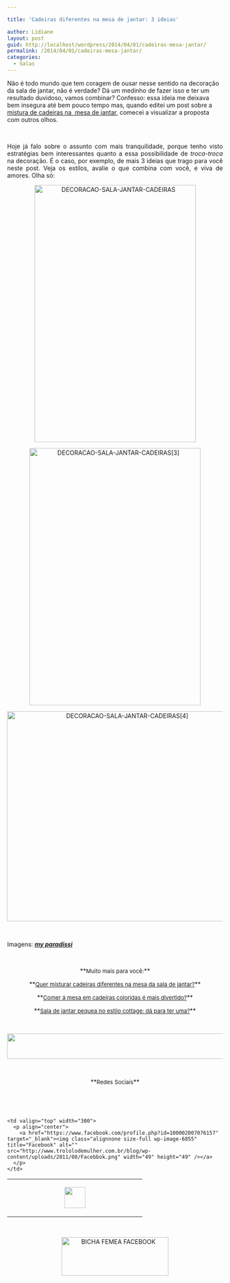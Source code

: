 ```yaml
---

title: 'Cadeiras diferentes na mesa de jantar: 3 ideias'

author: Lidiane
layout: post
guid: http://localhost/wordpress/2014/04/01/cadeiras-mesa-jantar/
permalink: /2014/04/01/cadeiras-mesa-jantar/
categories:
  - Salas
---
```

Não é todo mundo que tem coragem de ousar nesse sentido na decoração da sala de jantar, não é verdade? Dá um medinho de fazer isso e ter um resultado duvidoso, vamos combinar? Confesso: essa ideia me deixava bem insegura até bem pouco tempo mas, quando editei um post sobre a [mistura de cadeiras na  mesa de jantar](http://www.trololodemulher.com.br/2012/08/01/cadeiras-sala-mesa-jantar/), comecei a visualizar a proposta com outros olhos.

&nbsp;

<p align="justify">
  Hoje já falo sobre o assunto com mais tranquilidade, porque tenho visto estratégias bem interessantes quanto a essa possibilidade de <em>troca-troca</em> na decoração. É o caso, por exemplo, de mais 3 ideias que trago para você neste post. Veja os estilos, avalie o que combina com você, e viva de amores. Olha só:
</p>

<!--more-->

<p align="center">
  <a href="http://www.trololodemulher.com.br/blog/wp-content/uploads/2014/03/DECORACAO-SALA-JANTAR-CADEIRAS.jpg"><img class="alignnone size-full wp-image-9991" alt="DECORACAO-SALA-JANTAR-CADEIRAS" src="http://www.trololodemulher.com.br/blog/wp-content/uploads/2014/03/DECORACAO-SALA-JANTAR-CADEIRAS.jpg" width="377" height="600" /></a>
</p>

<p align="center">
  <a href="http://www.trololodemulher.com.br/blog/wp-content/uploads/2014/03/DECORACAO-SALA-JANTAR-CADEIRAS3.jpg"><img class="alignnone size-full wp-image-9992" alt="DECORACAO-SALA-JANTAR-CADEIRAS[3]" src="http://www.trololodemulher.com.br/blog/wp-content/uploads/2014/03/DECORACAO-SALA-JANTAR-CADEIRAS3.jpg" width="400" height="600" /></a>
</p>

<p align="center">
  <a href="http://www.trololodemulher.com.br/blog/wp-content/uploads/2014/03/DECORACAO-SALA-JANTAR-CADEIRAS4.jpg"><img class="alignnone size-full wp-image-9995" alt="DECORACAO-SALA-JANTAR-CADEIRAS[4]" src="http://www.trololodemulher.com.br/blog/wp-content/uploads/2014/03/DECORACAO-SALA-JANTAR-CADEIRAS4.jpg" width="545" height="490" /></a>
</p>

&nbsp;

Imagens: **_<a href="http://www.myparadissi.com/" target="_blank">my paradissi</a>_**

&nbsp;

<p align="center">
  **<span style="font-size: small;">Muito mais para você:</span>**
</p>

<p align="center">
  **<a href="http://www.trololodemulher.com.br/2012/08/01/cadeiras-sala-mesa-jantar/"><span style="font-size: small;">Quer misturar cadeiras diferentes na mesa da sala de jantar?</span></a>**
</p>

<p align="center">
  **<a href="http://www.trololodemulher.com.br/2013/07/31/decoracao-mesa-cadeiras/"><span style="font-size: small;">Comer á mesa em cadeiras coloridas é mais divertido?</span></a>**
</p>

<p align="center">
  **<a href="http://www.trololodemulher.com.br/2012/07/16/sala-jantar-pequena-cottage/"><span style="font-size: small;">Sala de jantar pequea no estilo cottage: dá para ter uma?</span></a>**
</p>

&nbsp;

<p align="center">
  <a href="http://feedburner.google.com/fb/a/mailverify?uri=blogbichafemea&loc=pt_BR" target="_blank"><img class="alignnone size-full wp-image-8451" title="Assine o Bicha Fêmea grátis!" alt="" src="http://www.trololodemulher.com.br/blog/wp-content/uploads/2012/01/rodapé.png" width="600" height="59" /></a>
</p>

&nbsp;

<p align="center">
  **<span style="font-size: small;">Redes Sociais</span>**
</p>

&nbsp;

&nbsp;

<table width="600" border="0" cellspacing="0" cellpadding="2">
  <tr>
    <td valign="top" width="300">
      <p align="center">
        <a href="https://twitter.com/#%21/bichafemea" target="_blank"><img class="alignnone size-full wp-image-6857" title="Twitter" alt="" src="http://www.trololodemulher.com.br/blog/wp-content/uploads/2011/08/Twitter.png" width="49" height="49" /></a>
      </p>
    </td>
    
    <td valign="top" width="300">
      <p align="center">
        <a href="https://www.facebook.com/profile.php?id=100002007076157" target="_blank"><img class="alignnone size-full wp-image-6855" title="Facebook" alt="" src="http://www.trololodemulher.com.br/blog/wp-content/uploads/2011/08/Facebbok.png" width="49" height="49" /></a>
      </p>
    </td>
  </tr>
</table>

&nbsp;

<p style="text-align: center;">
  <a href="https://www.facebook.com/bichafemea" target="_blank"><img class="alignnone size-full wp-image-9849" alt="BICHA FEMEA FACEBOOK" src="http://www.trololodemulher.com.br/blog/wp-content/uploads/2014/01/BICHA-FEMEA-FACEBOOK1.png" width="250" height="90" /></a>
</p>
